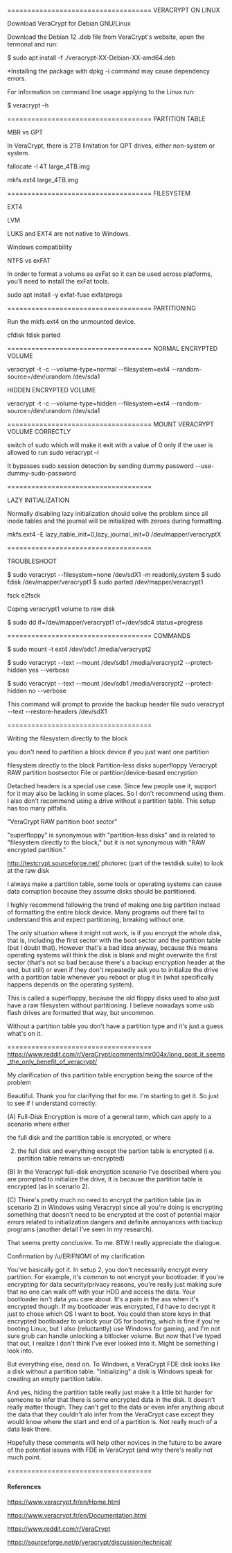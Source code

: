 
====================================
VERACRYPT ON LINUX

Download VeraCrypt for Debian GNU/Linux

Download the Debian 12 .deb file from VeraCrypt's website, open the termonal and run:

$ sudo apt install -f ./veracrypt-XX-Debian-XX-amd64.deb

*Installing the package with dpkg -i command may cause dependency errors.

For information on command line usage applying to the Linux run:

$ veracrypt –h

====================================
PARTITION TABLE

MBR vs GPT

In VeraCrypt, there is 2TB limitation for GPT drives, either non-system or system.

fallocate -l 4T large_4TB.img

mkfs.ext4 large_4TB.img

====================================
FILESYSTEM

EXT4

LVM

LUKS and EXT4 are not native to Windows.

Windows compatibility

NTFS vs exFAT

In order to format a volume as exFat so it can be used across platforms, you’ll need to install the exFat tools.

sudo apt install -y exfat-fuse exfatprogs

====================================
PARTITIONING

Run the mkfs.ext4 on the unmounted device.

cfdisk
fdisk
parted

====================================
NORMAL ENCRYPTED VOLUME

veracrypt -t -c --volume-type=normal --filesystem=ext4 --random-source=/dev/urandom /dev/sda1

HIDDEN ENCRYPTED VOLUME

veracrypt -t -c --volume-type=hidden --filesystem=ext4 --random-source=/dev/urandom /dev/sda1

====================================
MOUNT VERACRYPT VOLUME CORRECTLY

switch of sudo which will make it exit with a value of 0 only if the user is allowed to run sudo
veracrypt –l

It bypasses sudo session detection by sending dummy password
--use-dummy-sudo-password

====================================

LAZY INITIALIZATION

Normally disabling lazy initialization should solve the problem since all inode tables and the journal will be initialized with zeroes during formatting.

mkfs.ext4 -E lazy_itable_init=0,lazy_journal_init=0 /dev/mapper/veracryptX

====================================

TROUBLESHOOT

$ sudo veracrypt --filesystem=none /dev/sdX1 -m readonly,system
$ sudo fdisk /dev/mapper/veracrypt1
$ sudo parted /dev/mapper/veracrypt1

fsck
e2fsck

Coping veracrypt1 volume to raw disk

$ sudo dd if=/dev/mapper/veracrypt1 of=/dev/sdc4 status=progress

====================================
COMMANDS

$ sudo mount -t ext4 /dev/sdc1 /media/veracrypt2

$ sudo veracrypt --text --mount /dev/sdb1 /media/veracrypt2 --protect-hidden yes --verbose

$ sudo veracrypt --text --mount /dev/sdb1 /media/veracrypt2 --protect-hidden no --verbose

This command will prompt to provide the backup header file
sudo veracrypt --text --restore-headers /dev/sdX1

====================================

Writing the filesystem directly to the block

you don't need to partition a block device if you just want one partition

filesystem directly to the block
Partition-less disks
superfloppy
Veracrypt RAW partition bootsector
File or partition/device-based encryption

Detached headers is a special use case. Since few people use it, support for it may also be lacking in some places. So I don't recommend using them. I also don't recommend using a drive without a partition table. This setup has too many pitfalls.

"VeraCrypt RAW partition boot sector"

 "superfloppy" is synonymous with "partition-less disks" and is related to "filesystem directly to the block," but it is not synonymous with "RAW encrypted partition."


http://testcrypt.sourceforge.net/
photorec (part of the testdisk suite) to look at the raw disk


I always make a partition table, some tools or operating systems can cause data corruption because they assume disks should be partitioned.

I highly recommend following the trend of making one big partition instead of formatting the entire
block device. Many programs out there fail to understand this and expect partitioning, breaking without
one.

The only situation where it might not work, is if you encrypt the whole disk, that is, including the first sector with the boot sector and the partition table (but I doubt that). However that's a bad idea anyway, because this means operating systems will think the disk is blank and might overwrite the first sector (that's not so bad because there's a backup encryption header at the end, but still) or even if they don't repeatedly ask you to initialize the drive with a partition table whenever you reboot or plug it in (what specifically happens depends on the operating system).

This is called a superfloppy, because the old floppy disks used to also just have a raw filesystem without partitioning. I believe nowadays some usb flash drives are formatted that way, but uncommon.

Without a partition table you don't have a partition type and it's just a guess what's on it.

====================================
https://www.reddit.com/r/VeraCrypt/comments/mr004x/long_post_it_seems_the_only_benefit_of_veracrypt/

 My clarification of this partition table encryption being the source of the problem

  Beautiful. Thank you for clarifying that for me. I'm starting to get it. So just to see if I understand correctly:

  (A) Full-Disk Encryption is more of a general term, which can apply to a scenario where either

  the full disk and the partition table is encrypted, or where

  2. the full disk and everything except the partion table is encrypted (i.e. partition table remains un-encrypted)

  (B) In the Veracrypt full-disk encryption scenario I've described where you are prompted to initialize the drive, it is because the partition table is encrypted (as in scenario 2).

  (C) There's pretty much no need to encrypt the partition table (as in scenario 2) in Windows using Veracrypt since all you're doing is encrypting something that doesn't need to be encrypted at the cost of potential major errors related to initialization dangers and definite annoyances with backup programs (another detail I've seen in my research).

  That seems pretty conclusive. To me. BTW I really appreciate the dialogue.

Confirmation by /u/ERIFNOMI of my clarification

  You've basically got it. In setup 2, you don't necessarily encrypt every partition. For example, it's common to not encrypt your bootloader. If you're encrypting for data security/privacy reasons, you're really just making sure that no one can walk off with your HDD and access the data. Your bootloader isn't data you care about. It's a pain in the ass when it's encrypted though. If my bootloader was encrypted, I'd have to decrypt it just to chose which OS I want to boot. You could then store keys in that encrypted bootloader to unlock your OS for booting, which is fine if you're booting Linux, but I also (reluctantly) use Windows for gaming, and I'm not sure grub can handle unlocking a bitlocker volume. But now that I've typed that out, I realize I don't think I've ever looked into it. Might be something I look into.

  But everything else, dead on. To Windows, a VeraCrypt FDE disk looks like a disk without a partition table. "Initializing" a disk is Windows speak for creating an empty partition table.

  And yes, hiding the partition table really just make it a little bit harder for someone to infer that there is some encrypted data in the disk. It doesn't really matter though. They can't get to the data or even infer anything about the data that they couldn't alo infer from the VeraCrypt case except they would know where the start and end of a partition is. Not really much of a data leak there.

Hopefully these comments will help other novices in the future to be aware of the potential issues with FDE in VeraCrypt (and why there's really not much point.

====================================
<h4>References</h4>

<p><a href="https://www.veracrypt.fr/en/Home.html">https://www.veracrypt.fr/en/Home.html</a></p>
<p><a href="https://www.veracrypt.fr/en/Documentation.html">https://www.veracrypt.fr/en/Documentation.html</a></p>
<p><a href="https://www.reddit.com/r/VeraCrypt">https://www.reddit.com/r/VeraCrypt</a></p>
<p><a href="https://sourceforge.net/p/veracrypt/discussion/technical/">https://sourceforge.net/p/veracrypt/discussion/technical/</a></p>